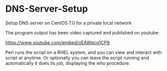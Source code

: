# DNS-Server-Setup
Setup DNS server on CentOS 7.0 for a private local network



The program output has been video captured and published on youtube:

https://www.youtube.com/embed/oEAWqcq1CP8

Perl runs the script on a RHEL system, and you can view and interact with script at anytime. Or optionally you can leave the script running and automatically it does its job, displaying the who procedure.

